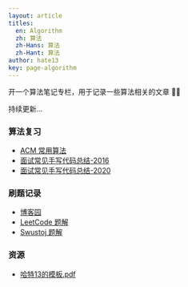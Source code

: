 ```yaml
---
layout: article
titles:
  en: Algorithm
  zh: 算法
  zh-Hans: 算法
  zh-Hant: 算法
author: hate13
key: page-algorithm
---
```


开一个算法笔记专栏，用于记录一些算法相关的文章 🚴‍♂️

持续更新...

### 算法复习

- [ACM 常用算法](https://hate13.com/2020/01/10/ACM常用算法.html)
- [面试常见手写代码总结-2016](http://v1.hate13.com/archives/111.html)
- [面试常见手写代码总结-2020](https://hate13.com/2020/03/21/面试常见手写代码总结.html)

### 刷题记录

- [博客园](https://www.cnblogs.com/hate13/)
- [LeetCode 题解](https://hate13.com/2020/01/10/LeetCode题解.html)
- [Swustoj 题解](http://v1.hate13.com/archives/swustoj.html)

### 资源

- [哈特13的模板.pdf](http://v1.hate13.com/about.html)